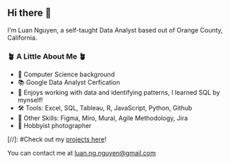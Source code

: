 ## Hi there 👋


I'm Luan Nguyen, a self-taught Data Analyst based out of Orange County, California.

### 🪴 A Little About Me 🪴 ###

- 💾 Computer Science background
- 📚 Google Data Analyst Cerfication
- 📝 Enjoys working with data and identifying patterns, I learned SQL by mynself!
- 🛠️ Tools: Excel, SQL, Tableau, R, JavaScript, Python, Github 
- 🎒 Other Skills: Figma, Miro, Mural, Agile Methodology, Jira
- 📸 Hobbyist photographer

[//]: #Check out my [projects here](https://github.com/tonguyen50/Data-Projects)!

You can contact me at luan.ng.nguyen@gmail.com


